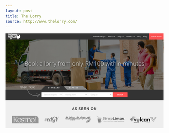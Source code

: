 ```yaml
---
layout: post
title: The Lorry
source: http://www.thelorry.com/
---
```


<img src="/img/statap_img/thelorry.png">

